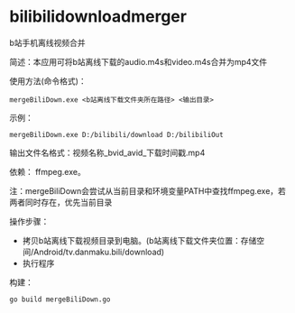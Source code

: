 # bilibilidownloadmerger
b站手机离线视频合并


简述：本应用可将b站离线下载的audio.m4s和video.m4s合并为mp4文件


使用方法(命令格式)：
```
mergeBiliDown.exe <b站离线下载文件夹所在路径> <输出目录>
```

示例：
```
mergeBiliDown.exe D:/bilibili/download D:/bilibiliOut
```
输出文件名格式：视频名称_bvid_avid_下载时间戳.mp4

依赖：
ffmpeg.exe。


注：mergeBiliDown会尝试从当前目录和环境变量PATH中查找ffmpeg.exe，若两者同时存在，优先当前目录


操作步骤：
- 拷贝b站离线下载视频目录到电脑。(b站离线下载文件夹位置：存储空间/Android/tv.danmaku.bili/download)
- 执行程序


构建：
```
go build mergeBiliDown.go
```
